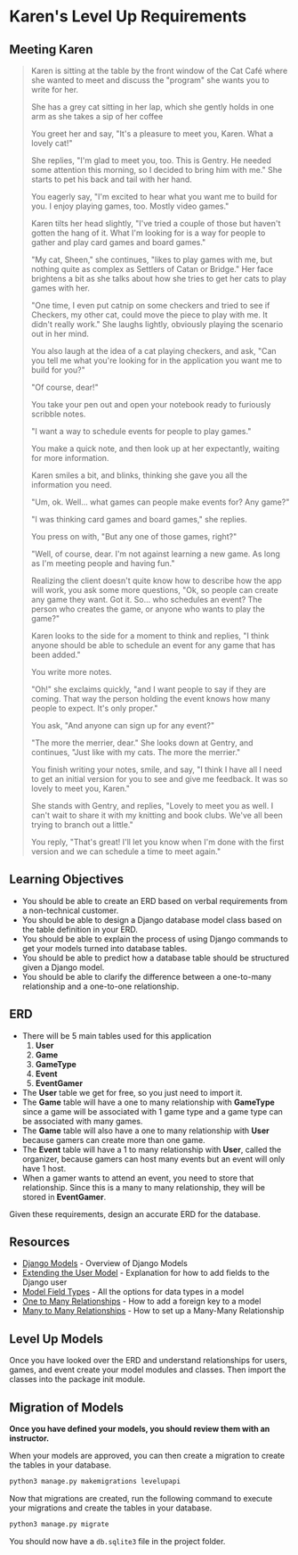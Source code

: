 # Karen's Level Up Requirements

## Meeting Karen

> Karen is sitting at the table by the front window of the Cat Café where she wanted to meet and discuss the "program" she wants you to write for her.
>
> She has a grey cat sitting in her lap, which she gently holds in one arm as she takes a sip of her coffee
>
> You greet her and say, "It's a pleasure to meet you, Karen. What a lovely cat!"
>
> She replies, "I'm glad to meet you, too. This is Gentry. He needed some attention this morning, so I decided to bring him with me." She starts to pet his back and tail with her hand.
>
> You eagerly say, "I'm excited to hear what you want me to build for you. I enjoy playing games, too. Mostly video games."
>
> Karen tilts her head slightly, "I've tried a couple of those but haven't gotten the hang of it. What I'm looking for is a way for people to gather and play card games and board games."
>
> "My cat, Sheen," she continues, "likes to play games with me, but nothing quite as complex as Settlers of Catan or Bridge." Her face brightens a bit as she talks about how she tries to get her cats to play games with her.
>
> "One time, I even put catnip on some checkers and tried to see if Checkers, my other cat, could move the piece to play with me. It didn't really work." She laughs lightly, obviously playing the scenario out in her mind.
>
> You also laugh at the idea of a cat playing checkers, and ask, "Can you tell me what you're looking for in the application you want me to build for you?"
>
> "Of course, dear!"
>
> You take your pen out and open your notebook ready to furiously scribble notes.
>
> "I want a way to schedule events for people to play games."
>
> You make a quick note, and then look up at her expectantly, waiting for more information.
>
> Karen smiles a bit, and blinks, thinking she gave you all the information you need.
>
> "Um, ok. Well... what games can people make events for? Any game?"
>
> "I was thinking card games and board games," she replies.
>
> You press on with, "But any one of those games, right?"
>
> "Well, of course, dear. I'm not against learning a new game. As long as I'm meeting people and having fun."
>
> Realizing the client doesn't quite know how to describe how the app will work, you ask some more questions, "Ok, so people can create any game they want. Got it. So... who schedules an event? The person who creates the game, or anyone who wants to play the game?"
>
> Karen looks to the side for a moment to think and replies, "I think anyone should be able to schedule an event for any game that has been added."
>
> You write more notes.
>
> "Oh!" she exclaims quickly, "and I want people to say if they are coming. That way the person holding the event knows how many people to expect. It's only proper."
>
> You ask, "And anyone can sign up for any event?"
>
> "The more the merrier, dear." She looks down at Gentry, and continues, "Just like with my cats. The more the merrier."
>
> You finish writing your notes, smile, and say, "I think I have all I need to get an initial version for you to see and give me feedback. It was so lovely to meet you, Karen."
>
> She stands with Gentry, and replies, "Lovely to meet you as well. I can't wait to share it with my knitting and book clubs. We've all been trying to branch out a little."
>
> You reply, "That's great! I'll let you know when I'm done with the first version and we can schedule a time to meet again."
>


## Learning Objectives

* You should be able to create an ERD based on verbal requirements from a non-technical customer.
* You should be able to design a Django database model class based on the table definition in your ERD.
* You should be able to explain the process of using Django commands to get your models turned into database tables.
* You should be able to predict how a database table should be structured given a Django model.
* You should be able to clarify the difference between a one-to-many relationship and a one-to-one relationship.



## ERD

* There will be 5 main tables used for this application
  1. **User**
  1. **Game**
  1. **GameType**
  1. **Event**
  2. **EventGamer**
* The **User** table we get for free, so you just need to import it.
* The **Game** table will have a one to many relationship with **GameType** since a game will be associated with 1 game type and a game type can be associated with many games.
* The **Game** table will also have a one to many relationship with **User** because gamers can create more than one game.
* The **Event** table will have a 1 to many relationship with **User**, called the organizer, because gamers can host many events but an event will only have 1 host.
* When a gamer wants to attend an event, you need to store that relationship. Since this is a many to many relationship, they will be stored in **EventGamer**.

Given these requirements, design an accurate ERD for the database.

## Resources
* [Django Models](https://docs.djangoproject.com/en/3.2/topics/db/models/) - Overview of Django Models
* [Extending the User Model](https://docs.djangoproject.com/en/dev/topics/auth/customizing/#extending-the-existing-user-model) - Explanation for how to add fields to the Django user
* [Model Field Types](https://docs.djangoproject.com/en/3.2/ref/models/fields/#field-types) - All the options for data types in a model
* [One to Many Relationships](https://docs.djangoproject.com/en/3.2/topics/db/models/#many-to-one-relationships) - How to add a foreign key to a model
* [Many to Many Relationships](https://docs.djangoproject.com/en/3.2/topics/db/models/#many-to-many-relationships) - How to set up a Many-Many Relationship

## Level Up Models

Once you have looked over the ERD and understand relationships for users, games, and event create your model modules and classes. Then import the classes into the package init module.

## Migration of Models

__Once you have defined your models, you should review them with an instructor.__

When your models are approved, you can then create a migration to create the tables in your database.

```sh
python3 manage.py makemigrations levelupapi
```

Now that migrations are created, run the following command to execute your migrations and create the tables in your database.

```sh
python3 manage.py migrate
```

You should now have a `db.sqlite3` file in the project folder.
